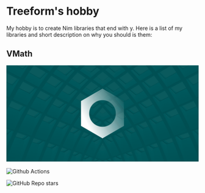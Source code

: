 # Treeform's hobby

My hobby is to create Nim libraries that end with y. Here is a list of my libraries and short description on why you should is them:

## VMath

<img src="https://github.com/treeform/vmath/blob/master/docs/banner.png">

![Github Actions](https://github.com/treeform/vmath/workflows/Github%20Actions/badge.svg)

![GitHub Repo stars](https://img.shields.io/github/stars/treeform/vmath?style=social)
